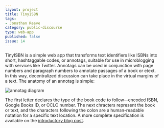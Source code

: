 ```yaml
---
layout: project
title: TinyISBN
tags:
- Jonathan Reeve
category: public-discourse
type: web-app
published: false
issue: 14
---
```


TinyISBN is a simple web app that transforms text identifiers like ISBNs into short, hashtaggable codes, or annotags, suitable for use in microblogging with services like Twitter. Annotags can be used in conjunction with page numbers and paragraph numbers to annotate passages of a book or etext. In this way, decentralized discussion can take place in the virtual margins of a text. The anatomy of an annotag is simple:

<!-- we cannot strip markdown for summaries, can only strip html -->
<!-- therefore not md tags in the first 75 words -->
<img src="http://jonreeve.com/images/annotags/annotag-diagram.jpg" alt="annotag diagram">

The first letter declares the type of the book code to follow--encoded ISBN, Google Books ID, or OCLC number. The next chracters represent the book or text, and the characters following the colon are a human-readable notation for a specific text location. A more complete specification is available on the [introductory blog post](http://jonreeve.com/projects/annotags/about.html).
